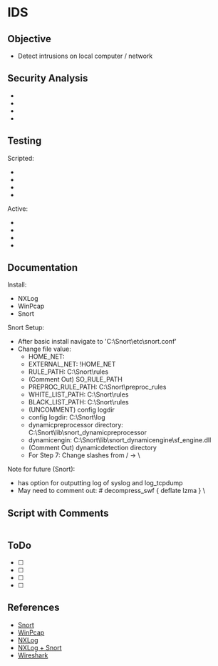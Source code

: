 # IDS

## Objective
- Detect intrusions on local computer / network


## Security Analysis

- 
-
-
-

## Testing

Scripted: 

-
-
-
-

Active:

-
-
-
-

## Documentation
Install:
- NXLog
- WinPcap
- Snort

Snort Setup:
- After basic install navigate to 'C:\Snort\etc\snort.conf'
- Change file value:
  - HOME_NET: <local IP>
  - EXTERNAL_NET: !HOME_NET
  - RULE_PATH: C:\Snort\rules
  - (Comment Out) SO_RULE_PATH
  - PREPROC_RULE_PATH: C:\Snort\preproc_rules
  - WHITE_LIST_PATH: C:\Snort\rules
  - BLACK_LIST_PATH: C:\Snort\rules
  - (UNCOMMENT) config logdir
  - config logdir: C:\Snort\log
  - dynamicpreprocessor directory: C:\Snort\lib\snort_dynamicpreprocessor
  - dynamicengin: C:\Snort\lib\snort_dynamicengine\sf_engine.dll
  - (Comment Out) dynamicdetection directory
  - For Step 7: Change slashes from / -> \
  
  
Note for future (Snort):
  - has option for outputting log of syslog and log_tcpdump
  - May need to comment out: #    decompress_swf { deflate lzma } \
## Script with Comments

```

```

## ToDo

- [ ]   
- [ ]   
- [ ]   
- [ ]   

## References

- [Snort](https://www.snort.org/downloads)
- [WinPcap](https://www.winpcap.org/)
- [NXLog](https://nxlog.co/products/all/download)
- [NXLog + Snort](https://nxlog.co/documentation/nxlog-user-guide/snort.html)
- [Wireshark](https://www.wireshark.org/#download)
